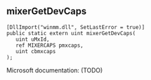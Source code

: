 ## mixerGetDevCaps

```
[DllImport("winmm.dll", SetLastError = true)]
public static extern uint mixerGetDevCaps(
   uint uMxId,
   ref MIXERCAPS pmxcaps,
   uint cbmxcaps
);
```

Microsoft documentation: (TODO)
